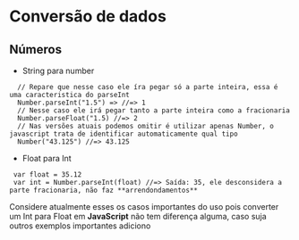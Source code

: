 # Conversão de dados

## Números

* String para number
```
  // Repare que nesse caso ele íra pegar só a parte inteira, essa é uma caracteristica do parseInt
  Number.parseInt("1.5") => //=> 1 
  // Nesse caso ele irá pegar tanto a parte inteira como a fracionaria
  Number.parseFloat("1.5) //=> 2
  // Nas versões atuais podemos omitir é utilizar apenas Number, o javascript trata de identificar automaticamente qual tipo
  Number("43.125") //=> 43.125
```  
 * Float para Int
 ```
  var float = 35.12
  var int = Number.parseInt(float) //=> Saída: 35, ele desconsidera a parte fracionaria, não faz **arrendondamentos**
 ```
 
 Considere atualmente esses os casos importantes do uso pois converter um 
 Int para Float em **JavaScript** não tem diferença alguma, caso suja outros exemplos importantes adiciono

